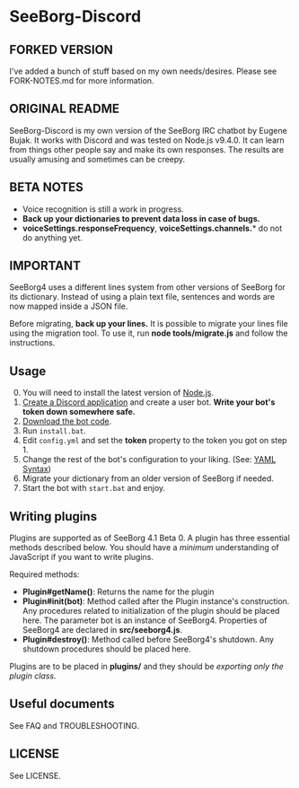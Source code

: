 # SeeBorg-Discord

## FORKED VERSION

I've added a bunch of stuff based on my own needs/desires. Please see FORK-NOTES.md for more information.

## ORIGINAL README

SeeBorg-Discord is my own version of the SeeBorg IRC chatbot by Eugene Bujak.
It works with Discord and was tested on Node.js v9.4.0.
It can learn from things other people say and make its own responses.
The results are usually amusing and sometimes can be creepy.

## BETA NOTES

* Voice recognition is still a work in progress.
* **Back up your dictionaries to prevent data loss in case of bugs.**
* **voiceSettings.responseFrequency**, **voiceSettings.channels.*** do not do anything yet.

## IMPORTANT

SeeBorg4 uses a different lines system from other versions of SeeBorg for its dictionary.
Instead of using a plain text file, sentences and words are now mapped inside a JSON file.

Before migrating, **back up your lines.**
It is possible to migrate your lines file using the migration tool. To use it, run **node tools/migrate.js** and follow the instructions. 

## Usage

0. You will need to install the latest version of [Node.js](https://nodejs.org/en/).
1. [Create a Discord application](https://discordapp.com/developers/applications/me) and create a user bot.  **Write your bot's token down somewhere safe.**
2. [Download the bot code](https://github.com/kevinmaddox/seeborg-discord/archive/master.zip).
3. Run `install.bat`.
4. Edit `config.yml` and set the **token** property to the token you got on step 1.
5. Change the rest of the bot's configuration to your liking. (See: [YAML Syntax](https://learn.getgrav.org/advanced/yaml))
6. Migrate your dictionary from an older version of SeeBorg if needed.
7. Start the bot with `start.bat` and enjoy.

## Writing plugins

Plugins are supported as of SeeBorg 4.1 Beta 0. A plugin has three essential methods described below.
You should have a *minimum* understanding of JavaScript if you want to write plugins.

Required methods:
  - **Plugin#getName()**: Returns the name for the plugin
  - **Plugin#init(bot)**: Method called after the Plugin instance's construction. Any procedures related to initialization of the plugin should be placed here. The parameter bot is an instance of SeeBorg4. Properties of SeeBorg4 are declared in **src/seeborg4.js**.
  - **Plugin#destroy()**: Method called before SeeBorg4's shutdown. Any shutdown procedures should be placed here.

Plugins are to be placed in **plugins/** and they should be *exporting only the plugin class.*

## Useful documents

See FAQ and TROUBLESHOOTING.

## LICENSE

See LICENSE.
